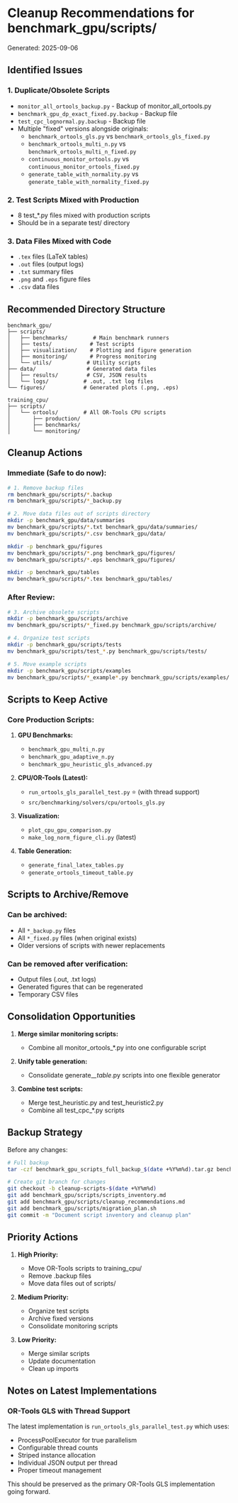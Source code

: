 # Cleanup Recommendations for benchmark_gpu/scripts/
Generated: 2025-09-06

## Identified Issues

### 1. Duplicate/Obsolete Scripts
- `monitor_all_ortools_backup.py` - Backup of monitor_all_ortools.py
- `benchmark_gpu_dp_exact_fixed.py.backup` - Backup file
- `test_cpc_lognormal.py.backup` - Backup file
- Multiple "fixed" versions alongside originals:
  - `benchmark_ortools_gls.py` vs `benchmark_ortools_gls_fixed.py`
  - `benchmark_ortools_multi_n.py` vs `benchmark_ortools_multi_n_fixed.py`
  - `continuous_monitor_ortools.py` vs `continuous_monitor_ortools_fixed.py`
  - `generate_table_with_normality.py` vs `generate_table_with_normality_fixed.py`

### 2. Test Scripts Mixed with Production
- 8 test_*.py files mixed with production scripts
- Should be in a separate test/ directory

### 3. Data Files Mixed with Code
- `.tex` files (LaTeX tables)
- `.out` files (output logs)
- `.txt` summary files
- `.png` and `.eps` figure files
- `.csv` data files

## Recommended Directory Structure

```
benchmark_gpu/
├── scripts/
│   ├── benchmarks/        # Main benchmark runners
│   ├── tests/            # Test scripts
│   ├── visualization/    # Plotting and figure generation
│   ├── monitoring/       # Progress monitoring
│   └── utils/           # Utility scripts
├── data/                # Generated data files
│   ├── results/         # CSV, JSON results
│   └── logs/           # .out, .txt log files
└── figures/            # Generated plots (.png, .eps)

training_cpu/
├── scripts/
│   └── ortools/        # All OR-Tools CPU scripts
│       ├── production/
│       ├── benchmarks/
│       └── monitoring/
```

## Cleanup Actions

### Immediate (Safe to do now):
```bash
# 1. Remove backup files
rm benchmark_gpu/scripts/*.backup
rm benchmark_gpu/scripts/*_backup.py

# 2. Move data files out of scripts directory
mkdir -p benchmark_gpu/data/summaries
mv benchmark_gpu/scripts/*.txt benchmark_gpu/data/summaries/
mv benchmark_gpu/scripts/*.csv benchmark_gpu/data/

mkdir -p benchmark_gpu/figures
mv benchmark_gpu/scripts/*.png benchmark_gpu/figures/
mv benchmark_gpu/scripts/*.eps benchmark_gpu/figures/

mkdir -p benchmark_gpu/tables
mv benchmark_gpu/scripts/*.tex benchmark_gpu/tables/
```

### After Review:
```bash
# 3. Archive obsolete scripts
mkdir -p benchmark_gpu/scripts/archive
mv benchmark_gpu/scripts/*_fixed.py benchmark_gpu/scripts/archive/

# 4. Organize test scripts
mkdir -p benchmark_gpu/scripts/tests
mv benchmark_gpu/scripts/test_*.py benchmark_gpu/scripts/tests/

# 5. Move example scripts
mkdir -p benchmark_gpu/scripts/examples
mv benchmark_gpu/scripts/*_example*.py benchmark_gpu/scripts/examples/
```

## Scripts to Keep Active

### Core Production Scripts:
1. **GPU Benchmarks:**
   - `benchmark_gpu_multi_n.py`
   - `benchmark_gpu_adaptive_n.py`
   - `benchmark_gpu_heuristic_gls_advanced.py`

2. **CPU/OR-Tools (Latest):**
   - `run_ortools_gls_parallel_test.py` ⭐ (with thread support)
   - `src/benchmarking/solvers/cpu/ortools_gls.py`

3. **Visualization:**
   - `plot_cpu_gpu_comparison.py`
   - `make_log_norm_figure_cli.py` (latest)

4. **Table Generation:**
   - `generate_final_latex_tables.py`
   - `generate_ortools_timeout_table.py`

## Scripts to Archive/Remove

### Can be archived:
- All `*_backup.py` files
- All `*_fixed.py` files (when original exists)
- Older versions of scripts with newer replacements

### Can be removed after verification:
- Output files (.out, .txt logs)
- Generated figures that can be regenerated
- Temporary CSV files

## Consolidation Opportunities

1. **Merge similar monitoring scripts:**
   - Combine all monitor_ortools_*.py into one configurable script

2. **Unify table generation:**
   - Consolidate generate_*_table*.py scripts into one flexible generator

3. **Combine test scripts:**
   - Merge test_heuristic.py and test_heuristic2.py
   - Combine all test_cpc_*.py scripts

## Backup Strategy

Before any changes:
```bash
# Full backup
tar -czf benchmark_gpu_scripts_full_backup_$(date +%Y%m%d).tar.gz benchmark_gpu/scripts/

# Create git branch for changes
git checkout -b cleanup-scripts-$(date +%Y%m%d)
git add benchmark_gpu/scripts/scripts_inventory.md
git add benchmark_gpu/scripts/cleanup_recommendations.md
git add benchmark_gpu/scripts/migration_plan.sh
git commit -m "Document script inventory and cleanup plan"
```

## Priority Actions

1. **High Priority:**
   - Move OR-Tools scripts to training_cpu/
   - Remove .backup files
   - Move data files out of scripts/

2. **Medium Priority:**
   - Organize test scripts
   - Archive fixed versions
   - Consolidate monitoring scripts

3. **Low Priority:**
   - Merge similar scripts
   - Update documentation
   - Clean up imports

## Notes on Latest Implementations

### OR-Tools GLS with Thread Support
The latest implementation is `run_ortools_gls_parallel_test.py` which uses:
- ProcessPoolExecutor for true parallelism
- Configurable thread counts
- Striped instance allocation
- Individual JSON output per thread
- Proper timeout management

This should be preserved as the primary OR-Tools GLS implementation going forward.
